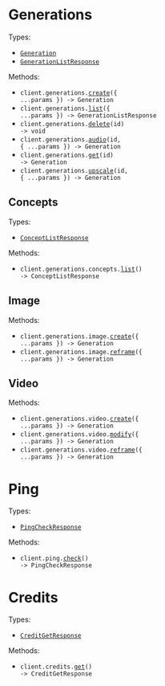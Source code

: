 # Generations

Types:

- <code><a href="./src/resources/generations/generations.ts">Generation</a></code>
- <code><a href="./src/resources/generations/generations.ts">GenerationListResponse</a></code>

Methods:

- <code title="post /generations/video">client.generations.<a href="./src/resources/generations/generations.ts">create</a>({ ...params }) -> Generation</code>
- <code title="get /generations">client.generations.<a href="./src/resources/generations/generations.ts">list</a>({ ...params }) -> GenerationListResponse</code>
- <code title="delete /generations/{id}">client.generations.<a href="./src/resources/generations/generations.ts">delete</a>(id) -> void</code>
- <code title="post /generations/{id}/audio">client.generations.<a href="./src/resources/generations/generations.ts">audio</a>(id, { ...params }) -> Generation</code>
- <code title="get /generations/{id}">client.generations.<a href="./src/resources/generations/generations.ts">get</a>(id) -> Generation</code>
- <code title="post /generations/{id}/upscale">client.generations.<a href="./src/resources/generations/generations.ts">upscale</a>(id, { ...params }) -> Generation</code>

## Concepts

Types:

- <code><a href="./src/resources/generations/concepts.ts">ConceptListResponse</a></code>

Methods:

- <code title="get /generations/concepts/list">client.generations.concepts.<a href="./src/resources/generations/concepts.ts">list</a>() -> ConceptListResponse</code>

## Image

Methods:

- <code title="post /generations/image">client.generations.image.<a href="./src/resources/generations/image.ts">create</a>({ ...params }) -> Generation</code>
- <code title="post /generations/image/reframe">client.generations.image.<a href="./src/resources/generations/image.ts">reframe</a>({ ...params }) -> Generation</code>

## Video

Methods:

- <code title="post /generations/video">client.generations.video.<a href="./src/resources/generations/video.ts">create</a>({ ...params }) -> Generation</code>
- <code title="post /generations/video/modify">client.generations.video.<a href="./src/resources/generations/video.ts">modify</a>({ ...params }) -> Generation</code>
- <code title="post /generations/video/reframe">client.generations.video.<a href="./src/resources/generations/video.ts">reframe</a>({ ...params }) -> Generation</code>

# Ping

Types:

- <code><a href="./src/resources/ping.ts">PingCheckResponse</a></code>

Methods:

- <code title="get /ping">client.ping.<a href="./src/resources/ping.ts">check</a>() -> PingCheckResponse</code>

# Credits

Types:

- <code><a href="./src/resources/credits.ts">CreditGetResponse</a></code>

Methods:

- <code title="get /credits">client.credits.<a href="./src/resources/credits.ts">get</a>() -> CreditGetResponse</code>
